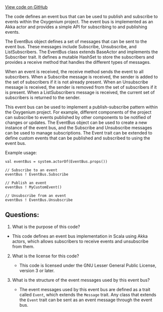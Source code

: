 [View code on GitHub](https://github.com/oxygenium/oxygenium/util/src/main/scala/org/oxygenium/util/EventBus.scala)

The code defines an event bus that can be used to publish and subscribe to events within the Oxygenium project. The event bus is implemented as an Akka actor and provides a simple API for subscribing to and publishing events.

The EventBus object defines a set of messages that can be sent to the event bus. These messages include Subscribe, Unsubscribe, and ListSubscribers. The EventBus class extends BaseActor and implements the Subscriber trait. It defines a mutable HashSet to store the subscribers and provides a receive method that handles the different types of messages.

When an event is received, the receive method sends the event to all subscribers. When a Subscribe message is received, the sender is added to the set of subscribers if it is not already present. When an Unsubscribe message is received, the sender is removed from the set of subscribers if it is present. When a ListSubscribers message is received, the current set of subscribers is returned to the sender.

This event bus can be used to implement a publish-subscribe pattern within the Oxygenium project. For example, different components of the project can subscribe to events published by other components to be notified of changes or updates. The EventBus object can be used to create a new instance of the event bus, and the Subscribe and Unsubscribe messages can be used to manage subscriptions. The Event trait can be extended to define custom events that can be published and subscribed to using the event bus. 

Example usage:

```
val eventBus = system.actorOf(EventBus.props())

// Subscribe to an event
eventBus ! EventBus.Subscribe

// Publish an event
eventBus ! MyCustomEvent()

// Unsubscribe from an event
eventBus ! EventBus.Unsubscribe
```
## Questions: 
 1. What is the purpose of this code?
   - This code defines an event bus implementation in Scala using Akka actors, which allows subscribers to receive events and unsubscribe from them.

2. What is the license for this code?
   - This code is licensed under the GNU Lesser General Public License, version 3 or later.

3. What is the structure of the event messages used by this event bus?
   - The event messages used by this event bus are defined as a trait called `Event`, which extends the `Message` trait. Any class that extends the `Event` trait can be sent as an event message through the event bus.
